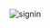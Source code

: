 ![signin](https://github.com/KowsalyaPeraman/simple_signin/assets/155874515/f603832d-95d8-4410-9a73-5bfd17deeb40)
